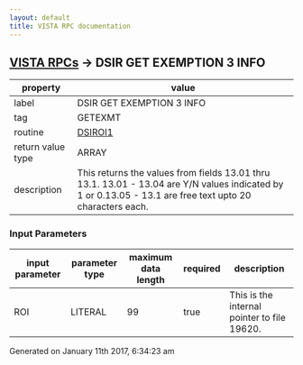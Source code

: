 ```yaml
---
layout: default
title: VISTA RPC documentation
---
```




## [VISTA RPCs](TableOfContent.md) &#8594; DSIR GET EXEMPTION 3 INFO 

 property | value 
--- | --- 
 label | DSIR GET EXEMPTION 3 INFO
 tag | GETEXMT
 routine | [DSIROI1](http://code.osehra.org/dox/Routine_DSIROI1_source.html)
 return value type | ARRAY
 description | This returns the values from fields 13.01 thru 13.1. 13.01 - 13.04 are Y/N values indicated by 1 or 0.13.05 - 13.1 are free text upto 20 characters each.

### Input Parameters

| input parameter | parameter type | maximum data length | required | description | 
| --- | --- | --- | --- | --- | 
| ROI | LITERAL | 99 | true | This is the internal pointer to file 19620. | 




Generated on January 11th 2017, 6:34:23 am